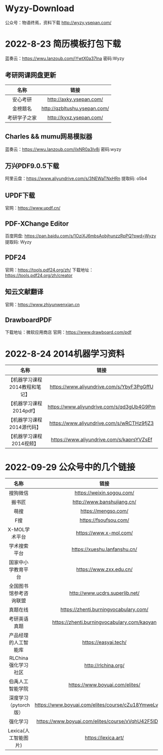 # Wyzy-Download
公众号：物语终焉，资料下载
        http://wyzy.ysepan.com/
# 2022-8-23 简历模板打包下载
蓝奏云：https://wwu.lanzoub.com/iYwtX0a37lna
密码:Wyzy
## 考研网课网盘更新
|名称|链接|
|:-:|:-:|
|安心考研|http://axky.ysepan.com/|
|金榜题名|http://qzbltushu.ysepan.com/|
|考研学子之家|http://kyxz.ysepan.com/|
## Charles && mumu网易模拟器
蓝奏云：https://wwu.lanzoub.com/iIxNR0a3lv8j
密码:wyzy
## 万兴PDF9.0.5下载
阿里云盘：https://www.aliyundrive.com/s/3NEWaTNxHRn 
提取码: o5b4
## UPDF下载
官网：https://www.updf.cn/
## PDF-XChange Editor
百度网盘: https://pan.baidu.com/s/1OziXJ6mbsAobjhunzzRpPQ?pwd=Wyzy 
提取码: Wyzy 
## PDF24
官网：https://tools.pdf24.org/zh/
下载地址：https://tools.pdf24.org/zh/creator
## 知云文献翻译
官网：https://www.zhiyunwenxian.cn
## DrawboardPDF
下载地址：微软应用商店
官网：https://www.drawboard.com/pdf
# 2022-8-24 2014机器学习资料
|名称|链接|
|:-:|:-:|
|【机器学习课程2014教程和笔记】|https://www.aliyundrive.com/s/YbyF3PgGffU|
|【机器学习课程2014pdf】|https://www.aliyundrive.com/s/qd3gUb4G9Pm|
|【机器学习课程2014源代码】|https://www.aliyundrive.com/s/wRCTHz9fjZ3|
|【机器学习课程2014视频】|https://www.aliyundrive.com/s/kaprsYVZsEf|

# 2022-09-29 公众号中的几个链接
|名称|链接|
|:-:|:-:|
|搜狗微信|https://weixin.sogou.com/|
|搬书匠|http://www.banshujiang.cn/|
|萌搜|https://mengso.com/|
|F搜|https://fsoufsou.com/|
|X-MOL学术平台|https://www.x-mol.com/|
|学术搜索平台|https://xueshu.lanfanshu.cn/|
|国家中小学教育平台|https://www.zxx.edu.cn/|
|全国图书馆参考咨询联盟|http://www.ucdrs.superlib.net/|
|真题在线|https://zhenti.burningvocabulary.com/|
|考研英语真题|https://zhenti.burningvocabulary.com/kaoyan|
|产品经理的人工智能库|https://easyai.tech/|
|RLChina强化学习社区|http://rlchina.org/|
|伯禹人工智能学院|https://www.boyuai.com/elites/|
|深度学习（pytorch版）|https://www.boyuai.com/elites/course/cZu18YmweLv10OeV|
|强化学习|https://www.boyuai.com/elites/course/xVqhU42F5IDky94x|
|Lexica(人工智能图片)|https://lexica.art/|

